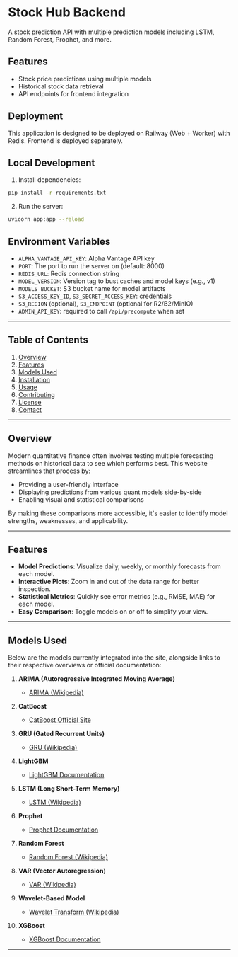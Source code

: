 # Stock Hub Backend

A stock prediction API with multiple prediction models including LSTM, Random Forest, Prophet, and more.

## Features

- Stock price predictions using multiple models
- Historical stock data retrieval
- API endpoints for frontend integration

## Deployment

This application is designed to be deployed on Railway (Web + Worker) with Redis. Frontend is deployed separately.

## Local Development

1. Install dependencies:
```bash
pip install -r requirements.txt
```

2. Run the server:
```bash
uvicorn app:app --reload
```

## Environment Variables

- `ALPHA_VANTAGE_API_KEY`: Alpha Vantage API key
- `PORT`: The port to run the server on (default: 8000)
- `REDIS_URL`: Redis connection string
- `MODEL_VERSION`: Version tag to bust caches and model keys (e.g., v1)
- `MODELS_BUCKET`: S3 bucket name for model artifacts
- `S3_ACCESS_KEY_ID`, `S3_SECRET_ACCESS_KEY`: credentials
- `S3_REGION` (optional), `S3_ENDPOINT` (optional for R2/B2/MinIO)
- `ADMIN_API_KEY`: required to call `/api/precompute` when set

---

## Table of Contents
1. [Overview](#overview)
2. [Features](#features)
3. [Models Used](#models-used)
4. [Installation](#installation)
5. [Usage](#usage)
6. [Contributing](#contributing)
7. [License](#license)
8. [Contact](#contact)

---

## Overview

Modern quantitative finance often involves testing multiple forecasting methods on historical data to see which performs best. This website streamlines that process by:
- Providing a user-friendly interface
- Displaying predictions from various quant models side-by-side
- Enabling visual and statistical comparisons

By making these comparisons more accessible, it's easier to identify model strengths, weaknesses, and applicability.

---

## Features

- **Model Predictions**: Visualize daily, weekly, or monthly forecasts from each model.
- **Interactive Plots**: Zoom in and out of the data range for better inspection.
- **Statistical Metrics**: Quickly see error metrics (e.g., RMSE, MAE) for each model.
- **Easy Comparison**: Toggle models on or off to simplify your view.

---

## Models Used

Below are the models currently integrated into the site, alongside links to their respective overviews or official documentation:

1. **ARIMA (Autoregressive Integrated Moving Average)**
   - [ARIMA (Wikipedia)](https://en.wikipedia.org/wiki/Autoregressive_integrated_moving_average)

2. **CatBoost**
   - [CatBoost Official Site](https://catboost.ai/)

3. **GRU (Gated Recurrent Units)**
   - [GRU (Wikipedia)](https://en.wikipedia.org/wiki/Gated_recurrent_unit)

4. **LightGBM**
   - [LightGBM Documentation](https://lightgbm.readthedocs.io/)

5. **LSTM (Long Short-Term Memory)**
   - [LSTM (Wikipedia)](https://en.wikipedia.org/wiki/Long_short-term_memory)

6. **Prophet**
   - [Prophet Documentation](https://facebook.github.io/prophet/)

7. **Random Forest**
   - [Random Forest (Wikipedia)](https://en.wikipedia.org/wiki/Random_forest)

8. **VAR (Vector Autoregression)**
   - [VAR (Wikipedia)](https://en.wikipedia.org/wiki/Vector_autoregression)

9. **Wavelet-Based Model**
   - [Wavelet Transform (Wikipedia)](https://en.wikipedia.org/wiki/Wavelet_transform)

10. **XGBoost**
    - [XGBoost Documentation](https://xgboost.readthedocs.io/)

---

